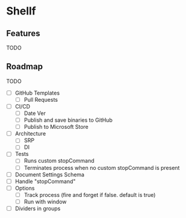 # Shellf

## Features

TODO

## Roadmap

TODO
- [ ] GitHub Templates
  - [ ] Pull Requests
- [ ] CI/CD
  - [ ] Date Ver
  - [ ] Publish and save binaries to GitHub
  - [ ] Publish to Microsoft Store
- [ ] Architecture
  - [ ] SRP
  - [ ] DI
- [ ] Tests
  - [ ] Runs custom stopCommand
  - [ ] Terminates process when no custom stopCommand is present
- [ ] Document Settings Schema
- [ ] Handle "stopCommand"
- [ ] Options
  - [ ] Track process (fire and forget if false. default is true)
  - [ ] Run with window
- [ ] Dividers in groups
